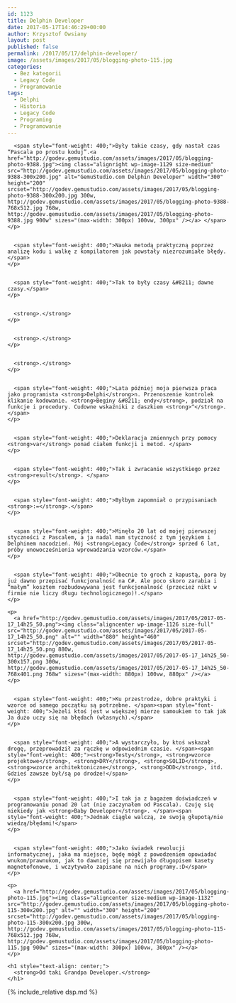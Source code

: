 ```yaml
---
id: 1123
title: Delphin Developer
date: 2017-05-17T14:46:29+00:00
author: Krzysztof Owsiany
layout: post
published: false
permalink: /2017/05/17/delphin-developer/
image: /assets/images/2017/05/blogging-photo-115.jpg
categories:
  - Bez kategorii
  - Legacy Code
  - Programowanie
tags:
  - Delphi
  - Historia
  - Legacy Code
  - Programing
  - Programowanie
---
```

<div id="dslc-theme-content">
  <div id="dslc-theme-content-inner">

      <span style="font-weight: 400;">Były takie czasy, gdy nastał czas “Pascala po prostu koduj”.<a href="http://godev.gemustudio.com/assets/images/2017/05/blogging-photo-9388.jpg"><img class="alignright wp-image-1129 size-medium" src="http://godev.gemustudio.com/assets/images/2017/05/blogging-photo-9388-300x200.jpg" alt="GemuStudio.com Delphin Developer" width="300" height="200" srcset="http://godev.gemustudio.com/assets/images/2017/05/blogging-photo-9388-300x200.jpg 300w, http://godev.gemustudio.com/assets/images/2017/05/blogging-photo-9388-768x512.jpg 768w, http://godev.gemustudio.com/assets/images/2017/05/blogging-photo-9388.jpg 900w" sizes="(max-width: 300px) 100vw, 300px" /></a> </span>
    </p>
    

      <span style="font-weight: 400;">Nauka metodą praktyczną poprzez analizę kodu i walkę z kompilatorem jak powstały niezrozumiałe błędy.</span>
    </p>
    

      <span style="font-weight: 400;">Tak to były czasy &#8211; dawne czasy.</span>
    </p>
    

      <strong>.</strong>
    </p>
    

      <strong>.</strong>
    </p>
    

      <strong>.</strong>
    </p>
    

      <span style="font-weight: 400;">Lata później moja pierwsza praca jako programista <strong>Delphi</strong>n. Przenoszenie kontrolek klikanie kodowanie. <strong>Beginy &#8211; endy</strong>, podział na funkcje i procedury. Cudowne wskaźniki z daszkiem <strong>^</strong>. </span>
    </p>
    

      <span style="font-weight: 400;">Deklaracja zmiennych przy pomocy <strong>var</strong> ponad ciałem funkcji i metod. </span>
    </p>
    

      <span style="font-weight: 400;">Tak i zwracanie wszystkiego przez <strong>result</strong>. </span>
    </p>
    

      <span style="font-weight: 400;">Byłbym zapomniał o przypisaniach <strong>:=</strong>.</span>
    </p>
    

      <span style="font-weight: 400;">Minęło 20 lat od mojej pierwszej styczności z Pascalem, a ja nadal mam styczność z tym językiem i Delphinem nacodzień. Mój <strong>Legacy Code</strong> sprzed 6 lat, próby unowocześnienia wprowadzania wzorców.</span>
    </p>
    

      <span style="font-weight: 400;">Obecnie to groch z kapustą, pora by już dawno przepisać funkcjonalność na C#. Ale poco skoro zarabia i “małym” kosztem rozbudowywana jest funkcjonalność (przecież nikt w firmie nie liczy długu technologicznego)!.</span>
    </p>
    
    <p>
      <a href="http://godev.gemustudio.com/assets/images/2017/05/2017-05-17_14h25_50.png"><img class="aligncenter wp-image-1126 size-full" src="http://godev.gemustudio.com/assets/images/2017/05/2017-05-17_14h25_50.png" alt="" width="880" height="460" srcset="http://godev.gemustudio.com/assets/images/2017/05/2017-05-17_14h25_50.png 880w, http://godev.gemustudio.com/assets/images/2017/05/2017-05-17_14h25_50-300x157.png 300w, http://godev.gemustudio.com/assets/images/2017/05/2017-05-17_14h25_50-768x401.png 768w" sizes="(max-width: 880px) 100vw, 880px" /></a>
    </p>
    

      <span style="font-weight: 400;">Ku przestrodze, dobre praktyki i wzorce od samego początku są potrzebne. </span><span style="font-weight: 400;">Jeżeli ktoś jest w większej mierze samoukiem to tak jak Ja dużo uczy się na błędach (własnych).</span>
    </p>
    

      <span style="font-weight: 400;">A wystarczyło, by ktoś wskazał drogę, przeprowadził za rączkę w odpowiednim czasie. </span><span style="font-weight: 400;"><strong>Testy</strong>, <strong>wzorce projektowe</strong>, <strong>DRY</strong>, <strong>SOLID</strong>, <strong>wzorce architektoniczne</strong>, <strong>DDD</strong>, itd. Gdzieś zawsze był/są po drodze!</span>
    </p>
    

      <span style="font-weight: 400;">I tak ja z bagażem doświadczeń w programowaniu ponad 20 lat (nie zaczynałem od Pascala). Czuję się niekiedy jak <strong>Baby Developer</strong>. </span><span style="font-weight: 400;">Jednak ciągle walczą, ze swoją głupotą/nie wiedzą/błędami!</span>
    </p>
    

      <span style="font-weight: 400;">Jako świadek rewolucji informatycznej, jaka ma miejsce, będę mógł z powodzeniem opowiadać wnukom/prawnukom, jak to dawniej się przewijało długopisem kasety magnetofonowe, i wczytywało zapisane na nich programy.:D</span>
    </p>
    
    <p>
      <a href="http://godev.gemustudio.com/assets/images/2017/05/blogging-photo-115.jpg"><img class="aligncenter size-medium wp-image-1132" src="http://godev.gemustudio.com/assets/images/2017/05/blogging-photo-115-300x200.jpg" alt="" width="300" height="200" srcset="http://godev.gemustudio.com/assets/images/2017/05/blogging-photo-115-300x200.jpg 300w, http://godev.gemustudio.com/assets/images/2017/05/blogging-photo-115-768x512.jpg 768w, http://godev.gemustudio.com/assets/images/2017/05/blogging-photo-115.jpg 900w" sizes="(max-width: 300px) 100vw, 300px" /></a>
    </p>
    
    <h1 style="text-align: center;">
      <strong>Od taki Grandpa Developer.</strong>
    </h1>
    
{% include_relative dsp.md %}